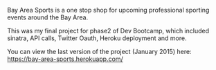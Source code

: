 Bay Area Sports is a one stop shop for upcoming professional sporting events around the Bay Area.

This was my final project for phase2 of Dev Bootcamp, which included sinatra, API calls, Twitter Oauth, Heroku deployment and more. 

You can view the last version of the project (January 2015) here: https://bay-area-sports.herokuapp.com/
